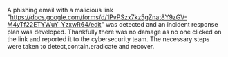 A phishing email with a malicious link "https://docs.google.com/forms/d/1PvPSzx7kz5gZnat8Y9zGV-M4yTf22ETYWuY_YzxwR64/edit" was detected and an incident response plan was developed. Thankfully there was no damage as no one clicked on the link and reported it to the cybersecurity team. The necessary steps were taken to detect,contain.eradicate and recover.
